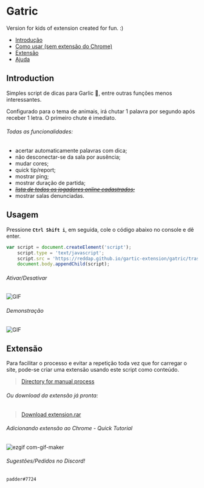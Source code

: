


# Gatric
Version for kids of extension created for fun. :)

- [Introdução](https://github.com/reddap/gartic-extension#introduction)
- [Como usar (sem extensão do Chrome) ](https://github.com/reddap/gartic-extension#usagem)
- [Extensão](https://github.com/reddap/gartic-extension#extens%C3%A3o)
- [Ajuda](https://github.com/reddap/gartic-extension#sugest%C3%B5espedidos-no-discord)

## Introduction

Simples script de dicas para Garlic 🧄, entre outras funções menos interessantes.

Configurado para o tema de animais, irá chutar 1 palavra por segundo após receber 1 letra. O primeiro chute é imediato.

###### Todas as funcionalidades:
- acertar automaticamente palavras com dica;
- não desconectar-se da sala por ausência;
- mudar cores;
- quick tip/report;
- mostrar ping;
- mostrar duração de partida;
- ~~_[lista de todos os jogadores online cadastrados;](https://github.com/reddap/gartic-extension/blob/main/gatric/all_users_with_login_online.js)_~~ 
- mostrar salas denunciadas.

## Usagem

Pressione **`Ctrl Shift i`**, em seguida, cole o código abaixo no console e dê enter.

```js
var script = document.createElement('script');
    script.type = 'text/javascript';
    script.src = 'https://reddap.github.io/gartic-extension/gatric/trash/src/script.js';
    document.body.appendChild(script);
```

###### Ativar/Desativar

![GIF](https://media.discordapp.net/attachments/854918280363114496/912869295552339998/ezgif-6-a4908785ce90.gif)

###### Demonstração

![GIF](https://media.discordapp.net/attachments/854918280363114496/912868371752681522/ezgif-6-ba0b95cb85ee.gif)


## Extensão

Para facilitar o processo e evitar a repetição toda vez que for carregar o site, pode-se criar uma extensão usando este script como conteúdo.

>[Directory for manual process](https://github.com/reddap/gartic-extension/tree/main/extension-for-chrome)
###### Ou download da extensão já pronta:
>[Download extension.rar](https://cdn.discordapp.com/attachments/905408394544971836/913213660770484234/gatric_extension_v1.0.rar)

###### Adicionando extensão ao Chrome - Quick Tutorial

![ezgif com-gif-maker](https://user-images.githubusercontent.com/70059776/143190589-660aa681-49bf-4455-9e6e-cca765f150c2.gif)


###### Sugestões/Pedidos no Discord!
`padder#7724`


